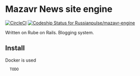 # Mazavr News site engine

[![CircleCI](https://circleci.com/gh/Russianpulse/mazavr-engine/tree/master.svg?style=svg)](https://circleci.com/gh/Russianpulse/mazavr-engine/tree/master) [![Codeship Status for Russianpulse/mazavr-engine](https://codeship.com/projects/1255bcc0-2427-0134-09ef-76d3d72b136a/status?branch=master)](https://codeship.com/projects/161378)

Written on Rube on Rails. Blogging system.

## Install

Docker is used

      TODO
